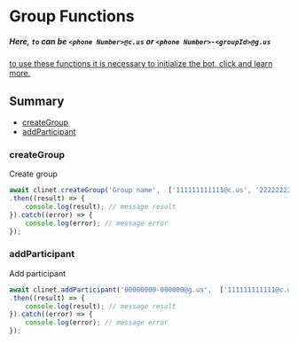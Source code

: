 # Group Functions

##### Here, `to` can be `<phone Number>@c.us` or `<phone Number>-<groupId>@g.us`

[to use these functions it is necessary to initialize the bot, click and learn more.](../Getting%20Started/start_bot.html)

## Summary
 - [createGroup](#creategroup)
 - [addParticipant](#addparticipant)

### createGroup

Create group

```javascript
await clinet.createGroup('Group name',  ['111111111111@c.us', '222222222222@c.us'])
.then((result) => {
    console.log(result); // message result
}).catch((error) => {
    console.log(error); // message error
});
```

### addParticipant

Add participant

```javascript
await clinet.addParticipant('00000000-000000@g.us',  ['111111111111@c.us', '222222222222@c.us'])
.then((result) => {
    console.log(result); // message result
}).catch((error) => {
    console.log(error); // message error
});
```



